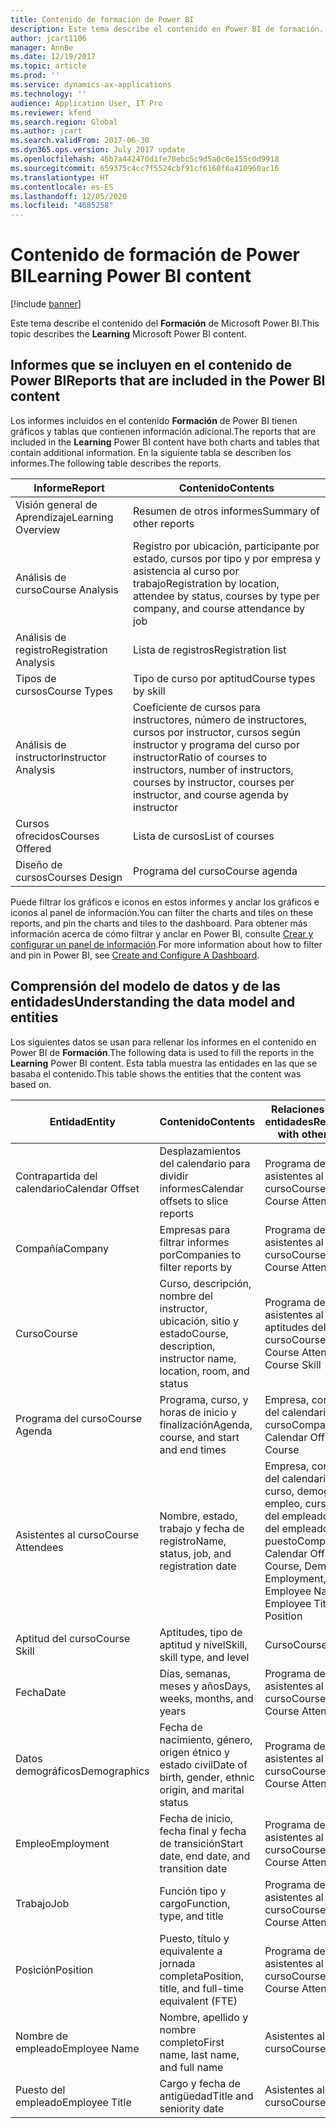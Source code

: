 ```yaml
---
title: Contenido de formación de Power BI
description: Este tema describe el contenido en Power BI de formación.
author: jcart1106
manager: AnnBe
ms.date: 12/19/2017
ms.topic: article
ms.prod: ''
ms.service: dynamics-ax-applications
ms.technology: ''
audience: Application User, IT Pro
ms.reviewer: kfend
ms.search.region: Global
ms.author: jcart
ms.search.validFrom: 2017-06-30
ms.dyn365.ops.version: July 2017 update
ms.openlocfilehash: 46b7a442470d1fe78ebc5c9d5a0c6e155c0d9918
ms.sourcegitcommit: 659375c4cc7f5524cbf91cf6160f6a410960ac16
ms.translationtype: HT
ms.contentlocale: es-ES
ms.lasthandoff: 12/05/2020
ms.locfileid: "4685258"
---
```

# <a name="learning-power-bi-content"></a><span data-ttu-id="716a2-103">Contenido de formación de Power BI</span><span class="sxs-lookup"><span data-stu-id="716a2-103">Learning Power BI content</span></span>

[!include [banner](../includes/banner.md)]

<span data-ttu-id="716a2-104">Este tema describe el contenido del **Formación** de Microsoft Power BI.</span><span class="sxs-lookup"><span data-stu-id="716a2-104">This topic describes the **Learning** Microsoft Power BI content.</span></span>

## <a name="reports-that-are-included-in-the-power-bi-content"></a><span data-ttu-id="716a2-105">Informes que se incluyen en el contenido de Power BI</span><span class="sxs-lookup"><span data-stu-id="716a2-105">Reports that are included in the Power BI content</span></span>

<span data-ttu-id="716a2-106">Los informes incluidos en el contenido **Formación** de Power BI tienen gráficos y tablas que contienen información adicional.</span><span class="sxs-lookup"><span data-stu-id="716a2-106">The reports that are included in the **Learning** Power BI content have both charts and tables that contain additional information.</span></span> <span data-ttu-id="716a2-107">En la siguiente tabla se describen los informes.</span><span class="sxs-lookup"><span data-stu-id="716a2-107">The following table describes the reports.</span></span>

| <span data-ttu-id="716a2-108">Informe</span><span class="sxs-lookup"><span data-stu-id="716a2-108">Report</span></span>                | <span data-ttu-id="716a2-109">Contenido</span><span class="sxs-lookup"><span data-stu-id="716a2-109">Contents</span></span> |
|-----------------------|----------|
| <span data-ttu-id="716a2-110">Visión general de Aprendizaje</span><span class="sxs-lookup"><span data-stu-id="716a2-110">Learning Overview</span></span>     | <span data-ttu-id="716a2-111">Resumen de otros informes</span><span class="sxs-lookup"><span data-stu-id="716a2-111">Summary of other reports</span></span> |
| <span data-ttu-id="716a2-112">Análisis de curso</span><span class="sxs-lookup"><span data-stu-id="716a2-112">Course Analysis</span></span>       | <span data-ttu-id="716a2-113">Registro por ubicación, participante por estado, cursos por tipo y por empresa y asistencia al curso por trabajo</span><span class="sxs-lookup"><span data-stu-id="716a2-113">Registration by location, attendee by status, courses by type per company, and course attendance by job</span></span> |
| <span data-ttu-id="716a2-114">Análisis de registro</span><span class="sxs-lookup"><span data-stu-id="716a2-114">Registration Analysis</span></span> | <span data-ttu-id="716a2-115">Lista de registros</span><span class="sxs-lookup"><span data-stu-id="716a2-115">Registration list</span></span> |
| <span data-ttu-id="716a2-116">Tipos de cursos</span><span class="sxs-lookup"><span data-stu-id="716a2-116">Course Types</span></span>          | <span data-ttu-id="716a2-117">Tipo de curso por aptitud</span><span class="sxs-lookup"><span data-stu-id="716a2-117">Course types by skill</span></span> |
| <span data-ttu-id="716a2-118">Análisis de instructor</span><span class="sxs-lookup"><span data-stu-id="716a2-118">Instructor Analysis</span></span>   | <span data-ttu-id="716a2-119">Coeficiente de cursos para instructores, número de instructores, cursos por instructor, cursos según instructor y programa del curso por instructor</span><span class="sxs-lookup"><span data-stu-id="716a2-119">Ratio of courses to instructors, number of instructors, courses by instructor, courses per instructor, and course agenda by instructor</span></span> |
| <span data-ttu-id="716a2-120">Cursos ofrecidos</span><span class="sxs-lookup"><span data-stu-id="716a2-120">Courses Offered</span></span>       | <span data-ttu-id="716a2-121">Lista de cursos</span><span class="sxs-lookup"><span data-stu-id="716a2-121">List of courses</span></span> |
| <span data-ttu-id="716a2-122">Diseño de cursos</span><span class="sxs-lookup"><span data-stu-id="716a2-122">Courses Design</span></span>        | <span data-ttu-id="716a2-123">Programa del curso</span><span class="sxs-lookup"><span data-stu-id="716a2-123">Course agenda</span></span> |

<span data-ttu-id="716a2-124">Puede filtrar los gráficos e iconos en estos informes y anclar los gráficos e iconos al panel de información.</span><span class="sxs-lookup"><span data-stu-id="716a2-124">You can filter the charts and tiles on these reports, and pin the charts and tiles to the dashboard.</span></span> <span data-ttu-id="716a2-125">Para obtener más información acerca de cómo filtrar y anclar en Power BI, consulte [Crear y configurar un panel de información](https://powerbi.microsoft.com/guided-learning/powerbi-learning-4-2-create-configure-dashboards).</span><span class="sxs-lookup"><span data-stu-id="716a2-125">For more information about how to filter and pin in Power BI, see [Create and Configure A Dashboard](https://powerbi.microsoft.com/guided-learning/powerbi-learning-4-2-create-configure-dashboards).</span></span>

## <a name="understanding-the-data-model-and-entities"></a><span data-ttu-id="716a2-126">Comprensión del modelo de datos y de las entidades</span><span class="sxs-lookup"><span data-stu-id="716a2-126">Understanding the data model and entities</span></span>

<span data-ttu-id="716a2-127">Los siguientes datos se usan para rellenar los informes en el contenido en Power BI de **Formación**.</span><span class="sxs-lookup"><span data-stu-id="716a2-127">The following data is used to fill the reports in the **Learning** Power BI content.</span></span> <span data-ttu-id="716a2-128">Esta tabla muestra las entidades en las que se basaba el contenido.</span><span class="sxs-lookup"><span data-stu-id="716a2-128">This table shows the entities that the content was based on.</span></span>

| <span data-ttu-id="716a2-129">Entidad</span><span class="sxs-lookup"><span data-stu-id="716a2-129">Entity</span></span>           | <span data-ttu-id="716a2-130">Contenido</span><span class="sxs-lookup"><span data-stu-id="716a2-130">Contents</span></span>                                                         | <span data-ttu-id="716a2-131">Relaciones con otras entidades</span><span class="sxs-lookup"><span data-stu-id="716a2-131">Relationships with other entities</span></span> |
|------------------|------------------------------------------------------------------|-----------------------------------|
| <span data-ttu-id="716a2-132">Contrapartida del calendario</span><span class="sxs-lookup"><span data-stu-id="716a2-132">Calendar Offset</span></span>  | <span data-ttu-id="716a2-133">Desplazamientos del calendario para dividir informes</span><span class="sxs-lookup"><span data-stu-id="716a2-133">Calendar offsets to slice reports</span></span>                                | <span data-ttu-id="716a2-134">Programa del curso, asistentes al curso</span><span class="sxs-lookup"><span data-stu-id="716a2-134">Course Agenda, Course Attendees</span></span> |
| <span data-ttu-id="716a2-135">Compañía</span><span class="sxs-lookup"><span data-stu-id="716a2-135">Company</span></span>          | <span data-ttu-id="716a2-136">Empresas para filtrar informes por</span><span class="sxs-lookup"><span data-stu-id="716a2-136">Companies to filter reports by</span></span>                                   | <span data-ttu-id="716a2-137">Programa del curso, asistentes al curso</span><span class="sxs-lookup"><span data-stu-id="716a2-137">Course Agenda, Course Attendees</span></span> |
| <span data-ttu-id="716a2-138">Curso</span><span class="sxs-lookup"><span data-stu-id="716a2-138">Course</span></span>           | <span data-ttu-id="716a2-139">Curso, descripción, nombre del instructor, ubicación, sitio y estado</span><span class="sxs-lookup"><span data-stu-id="716a2-139">Course, description, instructor name, location, room, and status</span></span> | <span data-ttu-id="716a2-140">Programa del curso, asistentes al curso, aptitudes del curso</span><span class="sxs-lookup"><span data-stu-id="716a2-140">Course Agenda, Course Attendees, Course Skill</span></span> |
| <span data-ttu-id="716a2-141">Programa del curso</span><span class="sxs-lookup"><span data-stu-id="716a2-141">Course Agenda</span></span>    | <span data-ttu-id="716a2-142">Programa, curso, y horas de inicio y finalización</span><span class="sxs-lookup"><span data-stu-id="716a2-142">Agenda, course, and start and end times</span></span>                          | <span data-ttu-id="716a2-143">Empresa, contrapartida del calendario, fecha, curso</span><span class="sxs-lookup"><span data-stu-id="716a2-143">Company, Calendar Offset, Date, Course</span></span> |
| <span data-ttu-id="716a2-144">Asistentes al curso</span><span class="sxs-lookup"><span data-stu-id="716a2-144">Course Attendees</span></span> | <span data-ttu-id="716a2-145">Nombre, estado, trabajo y fecha de registro</span><span class="sxs-lookup"><span data-stu-id="716a2-145">Name, status, job, and registration date</span></span>                         | <span data-ttu-id="716a2-146">Empresa, contrapartida del calendario, fecha, curso, demografía, empleo, curso, nombre del empleado, puesto del empleado, trabajo, puesto</span><span class="sxs-lookup"><span data-stu-id="716a2-146">Company, Calendar Offset, Date, Course, Demographics, Employment, Course, Employee Name, Employee Title, Job, Position</span></span> |
| <span data-ttu-id="716a2-147">Aptitud del curso</span><span class="sxs-lookup"><span data-stu-id="716a2-147">Course Skill</span></span>     | <span data-ttu-id="716a2-148">Aptitudes, tipo de aptitud y nivel</span><span class="sxs-lookup"><span data-stu-id="716a2-148">Skill, skill type, and level</span></span>                                     | <span data-ttu-id="716a2-149">Curso</span><span class="sxs-lookup"><span data-stu-id="716a2-149">Course</span></span> |
| <span data-ttu-id="716a2-150">Fecha</span><span class="sxs-lookup"><span data-stu-id="716a2-150">Date</span></span>             | <span data-ttu-id="716a2-151">Días, semanas, meses y años</span><span class="sxs-lookup"><span data-stu-id="716a2-151">Days, weeks, months, and years</span></span>                                   | <span data-ttu-id="716a2-152">Programa del curso, asistentes al curso</span><span class="sxs-lookup"><span data-stu-id="716a2-152">Course Agenda, Course Attendees</span></span> |
| <span data-ttu-id="716a2-153">Datos demográficos</span><span class="sxs-lookup"><span data-stu-id="716a2-153">Demographics</span></span>     | <span data-ttu-id="716a2-154">Fecha de nacimiento, género, origen étnico y estado civil</span><span class="sxs-lookup"><span data-stu-id="716a2-154">Date of birth, gender, ethnic origin, and marital status</span></span>         | <span data-ttu-id="716a2-155">Programa del curso, asistentes al curso</span><span class="sxs-lookup"><span data-stu-id="716a2-155">Course Agenda, Course Attendees</span></span> |
| <span data-ttu-id="716a2-156">Empleo</span><span class="sxs-lookup"><span data-stu-id="716a2-156">Employment</span></span>       | <span data-ttu-id="716a2-157">Fecha de inicio, fecha final y fecha de transición</span><span class="sxs-lookup"><span data-stu-id="716a2-157">Start date, end date, and transition date</span></span>                        | <span data-ttu-id="716a2-158">Programa del curso, asistentes al curso</span><span class="sxs-lookup"><span data-stu-id="716a2-158">Course Agenda, Course Attendees</span></span> |
| <span data-ttu-id="716a2-159">Trabajo</span><span class="sxs-lookup"><span data-stu-id="716a2-159">Job</span></span>              | <span data-ttu-id="716a2-160">Función tipo y cargo</span><span class="sxs-lookup"><span data-stu-id="716a2-160">Function, type, and title</span></span>                                        | <span data-ttu-id="716a2-161">Programa del curso, asistentes al curso</span><span class="sxs-lookup"><span data-stu-id="716a2-161">Course Agenda, Course Attendees</span></span> |
| <span data-ttu-id="716a2-162">Posición</span><span class="sxs-lookup"><span data-stu-id="716a2-162">Position</span></span>         | <span data-ttu-id="716a2-163">Puesto, título y equivalente a jornada completa</span><span class="sxs-lookup"><span data-stu-id="716a2-163">Position, title, and full-time equivalent (FTE)</span></span>                  | <span data-ttu-id="716a2-164">Programa del curso, asistentes al curso</span><span class="sxs-lookup"><span data-stu-id="716a2-164">Course Agenda, Course Attendees</span></span> |
| <span data-ttu-id="716a2-165">Nombre de empleado</span><span class="sxs-lookup"><span data-stu-id="716a2-165">Employee Name</span></span>    | <span data-ttu-id="716a2-166">Nombre, apellido y nombre completo</span><span class="sxs-lookup"><span data-stu-id="716a2-166">First name, last name, and full name</span></span>                             | <span data-ttu-id="716a2-167">Asistentes al curso</span><span class="sxs-lookup"><span data-stu-id="716a2-167">Course Attendees</span></span> |
| <span data-ttu-id="716a2-168">Puesto del empleado</span><span class="sxs-lookup"><span data-stu-id="716a2-168">Employee Title</span></span>   | <span data-ttu-id="716a2-169">Cargo y fecha de antigüedad</span><span class="sxs-lookup"><span data-stu-id="716a2-169">Title and seniority date</span></span>                                         | <span data-ttu-id="716a2-170">Asistentes al curso</span><span class="sxs-lookup"><span data-stu-id="716a2-170">Course Attendees</span></span> |
